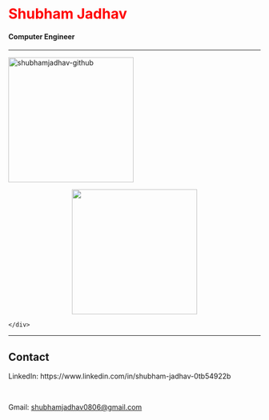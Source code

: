 <!DOCTYPE html>
<html lang="en">
<head>
    <meta charset="UTF-8">
    <meta name="viewport" content="width=device-width, initial-scale=1.0">
</head>
<body>
    <h1 style="color:red">Shubham Jadhav</h1>
    <h4>Computer Engineer</h4>
    <hr>
    
  <p><img align="center" src="https://github-readme-stats.vercel.app/api/top-langs?username=shubhamjadhav-github&show_icons=true&locale=en&layout=compact" alt="shubhamjadhav-github" height=250px/></p>

 <p align="center">
  <img src="https://github-readme-stats.vercel.app/api/top-langs?username=shubhamjadhav-github&layout=compact&hide=css,html,shell,batch,dockerfile,makefile,jupyter%20notebook,tsql,cmake,scss,objective-c,typescript,perl,ruby,r,go,kotlin,swift,visual%20basic,assembly,lua,haskell,elixir,coffeescript,vim%20script,ini,json,yaml,xml,groovy,powershell" height="250px" />
</p>


    </div>
  <hr>
  <h2>Contact</h2>
<p>LinkedIn: https://www.linkedin.com/in/shubham-jadhav-0tb54922b</p><br>
<p>Gmail: <a href="#">shubhamjadhav0806@gmail.com</a></p>
<br>
</body>
</html>

